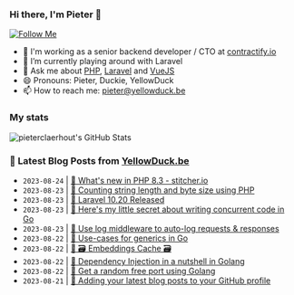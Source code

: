 ### Hi there, I'm Pieter 👋  
[![Follow Me](https://img.shields.io/github/followers/pieterclaerhout?label=Follow&style=social)](https://github.com/pieterclaerhout)

- 🏢 I'm working as a senior backend developer / CTO at [contractify.io](https://contractify.io)
- 🌱 I’m currently playing around with Laravel
- 💬 Ask me about [PHP](https://php.net), [Laravel](http://laravel.com) and [VueJS](https://vuejs.org)
- 😄 Pronouns: Pieter, Duckie, YellowDuck
- 📫 How to reach me: pieter@yellowduck.be

### My stats

![pieterclaerhout's GitHub Stats](https://github-readme-stats.vercel.app/api?username=pieterclaerhout&show_icons=true&count_private=true&line_height=40)

### 📩 Latest Blog Posts from [YellowDuck.be](https://www.yellowduck.be/)
<!-- BLOG-POST-LIST:START -->
- `2023-08-24` | [🔗 What&#39;s new in PHP 8.3 - stitcher.io](https://www.yellowduck.be/posts/whats-new-in-php-8-3-stitcher-io)  
- `2023-08-23` | [🐥 Counting string length and byte size using PHP](https://www.yellowduck.be/posts/counting-string-length-and-byte-size-using-php)  
- `2023-08-23` | [🔗 Laravel 10.20 Released](https://www.yellowduck.be/posts/laravel-10-20-released)  
- `2023-08-23` | [🔗 Here&#39;s my little secret about writing concurrent code in Go](https://www.yellowduck.be/posts/heres-my-little-secret-about-writing-concurrent-code-in-go)  
- `2023-08-23` | [🔗 Use log middleware to auto-log requests &amp; responses](https://www.yellowduck.be/posts/use-log-middleware-to-auto-log-requests-and-responses)  
- `2023-08-22` | [🐥 Use-cases for generics in Go](https://www.yellowduck.be/posts/use-cases-for-generics-in-go)  
- `2023-08-22` | [🔗 🗃️ Embeddings Cache 🗃️](https://www.yellowduck.be/posts/embeddings-cache)  
- `2023-08-22` | [🔗 Dependency Injection in a nutshell in Golang](https://www.yellowduck.be/posts/dependency-injection-in-a-nutshell-in-golang)  
- `2023-08-22` | [🔗 Get a random free port using Golang](https://www.yellowduck.be/posts/get-a-random-free-port-using-golang)  
- `2023-08-21` | [🐥 Adding your latest blog posts to your GitHub profile](https://www.yellowduck.be/posts/adding-your-latest-blog-posts-to-your-github-profile)  

<!-- BLOG-POST-LIST:END -->
